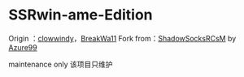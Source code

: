 # SSRwin-ame-Edition

Origin ：[clowwindy][1]，[BreakWa11][2]
Fork from：[ShadowSocksRCsM][3] by [Azure99][4]

maintenance only
该项目只维护


  [1]: https://github.com/clowwindy
  [2]: https://github.com/breakwa11
  [3]: https://github.com/Azure99/ShadowSocksRCsM
  [4]: https://github.com/Azure99